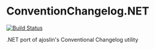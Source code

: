 # ConventionChangelog.NET

[![Build Status](https://ci.appveyor.com/api/projects/status/oojh08jfe64bboq9?svg=true)](https://ci.appveyor.com/project/c0bra/conventionchangelog-net)

.NET port of ajoslin's Conventional Changelog utility
